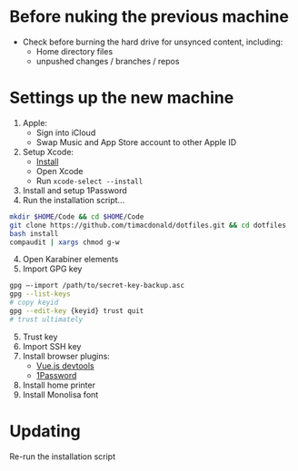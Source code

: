 # Before nuking the previous machine

- Check before burning the hard drive for unsynced content, including:
    - Home directory files
    - unpushed changes / branches / repos

# Settings up the new machine

1. Apple:
   - Sign into iCloud
   - Swap Music and App Store account to other Apple ID
2. Setup Xcode:
   - [Install](https://apps.apple.com/au/app/xcode/id497799835?mt=12)
   - Open Xcode
   - Run `xcode-select --install`
3. Install and setup 1Password
3. Run the installation script...
```sh
mkdir $HOME/Code && cd $HOME/Code
git clone https://github.com/timacdonald/dotfiles.git && cd dotfiles
bash install
compaudit | xargs chmod g-w
```
4. Open Karabiner elements
4. Import GPG key
```sh
gpg —-import /path/to/secret-key-backup.asc
gpg --list-keys
# copy keyid
gpg --edit-key {keyid} trust quit
# trust ultimately
```
5. Trust key
5. Import SSH key
6. Install browser plugins:
   - [Vue.js devtools](https://addons.mozilla.org/en-US/firefox/addon/vue-js-devtools/)
   - [1Password](https://1password.com/browsers/firefox/)
7. Install home printer
8. Install Monolisa font

# Updating

Re-run the installation script
